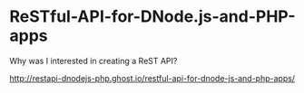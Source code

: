 # ReSTful-API-for-DNode.js-and-PHP-apps


Why was I interested in creating a ReST API?

http://restapi-dnodejs-php.ghost.io/restful-api-for-dnode-js-and-php-apps/
